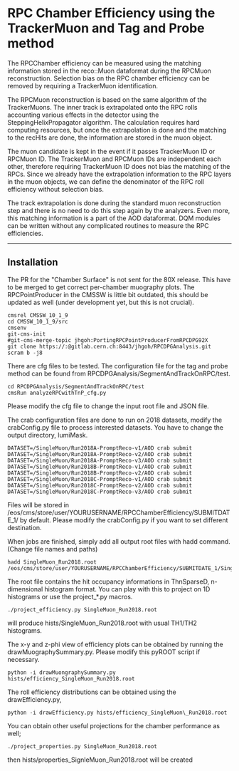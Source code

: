 # RPC Chamber Efficiency using the TrackerMuon and Tag and Probe method

The RPCChamber efficiency can be measured using the matching information stored 
in the reco::Muon dataformat during the RPCMuon reconstruction.
Selection bias on the RPC chamber efficiency can be removed by requiring a TrackerMuon identification.

The RPCMuon reconstruction is based on the same algorithm of the TrackerMuons. 
The inner track is extrapolated onto the RPC rolls accounting
various effects in the detector using the SteppingHelixPropagator algorithm. 
The calculation requires hard computing resources, but once the
extrapolation is done and the matching to the recHits are done, the information 
are stored in the muon object. 

The muon candidate is kept in the event if it passes TrackerMuon ID or RPCMuon ID.
The TrackerMuon and RPCMuon IDs are independent each other, therefore requiring TrackerMuon
ID does not bias the matching of the RPCs. Since we already have the extrapolation information
to the RPC layers in the muon objects, we can define the denominator of the RPC roll
efficiency without selection bias.

The track extrapolation is done during the standard muon reconstruction step
and there is no need to do this step again by the analyzers. Even more, this matching
information is a part of the AOD dataformat. DQM modules can be written without any
complicated routines to measure the RPC efficiencies.

----

## Installation

The PR for the "Chamber Surface" is not sent for the 80X release. This have to be merged
to get correct per-chamber muography plots. The RPCPointProducer in the CMSSW is little bit
outdated, this should be updated as well (under development yet, but this is not crucial).

```
cmsrel CMSSW_10_1_9
cd CMSSW_10_1_9/src
cmsenv
git-cms-init
#git-cms-merge-topic jhgoh:PortingRPCPointProducerFromRPCDPG92X
git clone https://:@gitlab.cern.ch:8443/jhgoh/RPCDPGAnalysis.git
scram b -j8
```

There are cfg files to be tested. The configuration file for the tag and probe method can be found from 
RPCDPGAnalysis/SegmentAndTrackOnRPC/test. 

```
cd RPCDPGAnalysis/SegmentAndTrackOnRPC/test
cmsRun analyzeRPCwithTnP_cfg.py
```

Please modify the cfg file to change the input root file and JSON file.

The crab configuration files are done to run on 2018 datasets, modify the crabConfig.py file to process interested datasets.
You have to change the output directory, lumiMask.

```
DATASET=/SingleMuon/Run2018A-PromptReco-v1/AOD crab submit
DATASET=/SingleMuon/Run2018A-PromptReco-v2/AOD crab submit
DATASET=/SingleMuon/Run2018A-PromptReco-v3/AOD crab submit
DATASET=/SingleMuon/Run2018B-PromptReco-v1/AOD crab submit
DATASET=/SingleMuon/Run2018B-PromptReco-v2/AOD crab submit
DATASET=/SingleMuon/Run2018C-PromptReco-v1/AOD crab submit
DATASET=/SingleMuon/Run2018C-PromptReco-v2/AOD crab submit
DATASET=/SingleMuon/Run2018C-PromptReco-v3/AOD crab submit
```

Files will be stored in /eos/cms/store/user/YOURUSERNAME/RPCChamberEfficiency/SUBMITDATE\_1/ by default. Please modify the crabConfig.py if you want to set different destination.

When jobs are finished, simply add all output root files with hadd command. (Change file names and paths)
```
hadd SingleMuon_Run2018.root /eos/cms/store/user/YOURUSERNAME/RPCChamberEfficiency/SUBMITDATE_1/SingleMuon/*/*/*/*.root
```

The root file contains the hit occupancy informations in ThnSparseD, n-dimensional histogram format. You can play with this to project on 1D histograms
or use the project\_*.py macros.

```
./project_efficiency.py SingleMuon_Run2018.root
```

will produce hists/SingleMuon\_Run2018.root with usual TH1/TH2 histograms.

The x-y and z-phi view of efficiency plots can be obtained by running the drawMuographySummary.py.
Please modify this pyROOT script if necessary.

```
python -i drawMuongraphySummary.py hists/efficiency_SingleMuon_Run2018.root
```

The roll efficiency distributions can be obtained using the drawEfficiency.py,

```
python -i drawEfficiency.py hists/efficiency_SingleMuon\_Run2018.root
```

You can obtain other useful projections for the chamber performance as well;

```
./project_properties.py SingleMuon_Run2018.root
```

then hists/properties\_SignleMuon\_Run2018.root will be created
